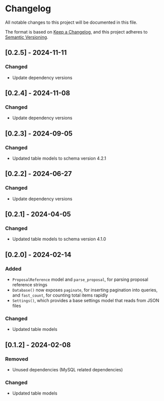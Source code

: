 # Changelog

All notable changes to this project will be documented in this file.

The format is based on [Keep a Changelog](https://keepachangelog.com/en/1.1.0/),
and this project adheres to [Semantic Versioning](https://semver.org/spec/v2.0.0.html).

## [0.2.5] - 2024-11-11

### Changed

- Update dependency versions

## [0.2.4] - 2024-11-08

### Changed

- Update dependency versions

## [0.2.3] - 2024-09-05

### Changed

- Updated table models to schema version 4.2.1

## [0.2.2] - 2024-06-27

### Changed

- Update dependency versions

## [0.2.1] - 2024-04-05

### Changed

- Updated table models to schema version 4.1.0

## [0.2.0] - 2024-02-14

### Added

- `ProposalReference` model and `parse_proposal`, for parsing proposal reference strings
- `Database()` now exposes `paginate`, for inserting pagination into queries, and `fast_count`, for counting total items rapidly
- `Settings()`, which provides a base settings model that reads from JSON files

### Changed

- Updated table models

## [0.1.2] - 2024-02-08

### Removed

- Unused dependencies (MySQL related dependencies)

### Changed

- Updated table models
